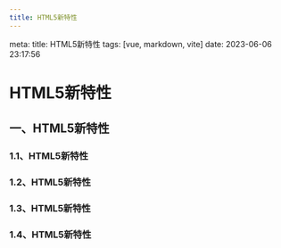 ```yaml
---
title: HTML5新特性
---
```


<route lang="yaml">
meta:
  title: HTML5新特性
  tags: [vue, markdown, vite]
  date: 2023-06-06 23:17:56
</route>

<Back  path="/note" />

# HTML5新特性

## 一、HTML5新特性

### 1.1、HTML5新特性

### 1.2、HTML5新特性

### 1.3、HTML5新特性

### 1.4、HTML5新特性
